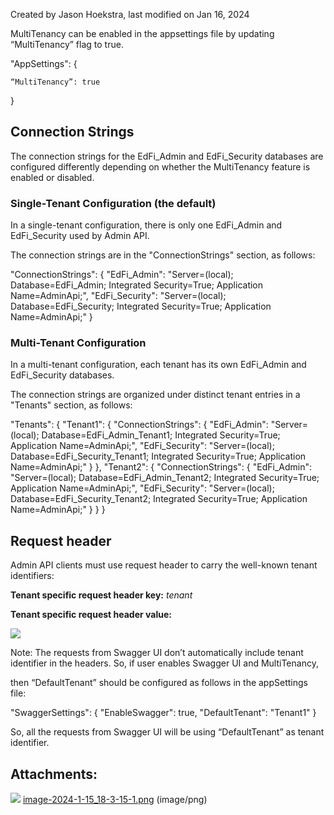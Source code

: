 Created by Jason Hoekstra, last modified on Jan 16, 2024

MultiTenancy can be enabled in the appsettings file by updating “MultiTenancy” flag to true.

"AppSettings": {
     
	“MultiTenancy”: true
}

Connection Strings
------------------

The connection strings for the EdFi\_Admin and EdFi\_Security databases are configured differently depending on whether the MultiTenancy feature is enabled or disabled.

### Single-Tenant Configuration (the default)

In a single-tenant configuration, there is only one EdFi\_Admin and EdFi\_Security used by Admin API.

The connection strings are in the "ConnectionStrings" section, as follows:

"ConnectionStrings": {
    "EdFi\_Admin": "Server=(local); Database=EdFi\_Admin; Integrated Security=True; Application Name=AdminApi;",
    "EdFi\_Security": "Server=(local); Database=EdFi\_Security; Integrated Security=True; Application Name=AdminApi;"
}

### Multi-Tenant Configuration

In a multi-tenant configuration, each tenant has its own EdFi\_Admin and EdFi\_Security databases.

The connection strings are organized under distinct tenant entries in a "Tenants" section, as follows:

"Tenants": {
    "Tenant1": {
      "ConnectionStrings": {
        "EdFi\_Admin": "Server=(local); Database=EdFi\_Admin\_Tenant1; Integrated Security=True; Application Name=AdminApi;",
        "EdFi\_Security": "Server=(local); Database=EdFi\_Security\_Tenant1; Integrated Security=True; Application Name=AdminApi;"
      }
    },
    "Tenant2": {
      "ConnectionStrings": {
        "EdFi\_Admin": "Server=(local); Database=EdFi\_Admin\_Tenant2; Integrated Security=True; Application Name=AdminApi;",
        "EdFi\_Security": "Server=(local); Database=EdFi\_Security\_Tenant2; Integrated Security=True; Application Name=AdminApi;"
      }
    }
  }

Request header
--------------

Admin API clients must use request header to carry the well-known tenant identifiers:

**Tenant specific request header key:** _tenant_

**Tenant specific request header value:**

![](attachments/186024307/186024367.png)

Note: The requests from Swagger UI don’t automatically include tenant identifier in the headers. So, if user enables Swagger UI and MultiTenancy,

then “DefaultTenant” should be configured as follows in the appSettings file:

"SwaggerSettings": {
        "EnableSwagger": true,
        "DefaultTenant": "Tenant1"
    }

So, all the requests from Swagger UI will be using “DefaultTenant” as tenant identifier.

  

  

Attachments:
------------

![](images/icons/bullet_blue.gif) [image-2024-1-15\_18-3-15-1.png](attachments/186024307/186024367.png) (image/png)